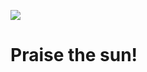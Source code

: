 ![](https://media.giphy.com/media/v1.Y2lkPTc5MGI3NjExZ3Y4Z3QwbzVkZzRvdzVjNXM3eTcyNmlkc3o3anF6OGNoemI2OW1uZCZlcD12MV9pbnRlcm5hbF9naWZfYnlfaWQmY3Q9Zw/AQRapWCgC7dThyVEYb/giphy.gif)
<br>
<h1>Praise the sun!</h1>
